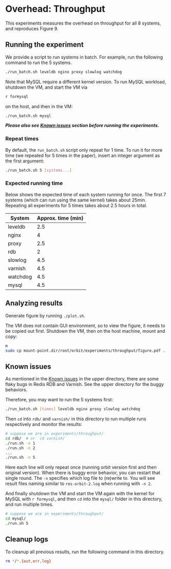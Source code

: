 # Overhead: Throughput

This experiments measures the overhead on throughput for all 8 systems, and reproduces Figure 9.

## Running the experiment

We provide a script to run systems in batch. For example, run the following command to run the 5 systems.
```bash
./run_batch.sh leveldb nginx proxy slowlog watchdog
```

Note that MySQL require a different kernel version. To run MySQL workload, shutdown the VM, and start the VM via
```bash
r formysql
```
on the host, and then in the VM:
```bash
./run_batch.sh mysql
```

***Please also see [Known issues](#known-issues) section before running the experiments.***

### Repeat times

By default, the `run_batch.sh` script only repeat for 1 time. To run it for
more time (we repeated for 5 times in the paper), insert an integer argument as
the first argument:
```bash
./run_batch.sh 5 [systems...]
```

### Expected running time

Below shows the expected time of each system running for once. The first 7
systems (which can run using the same kernel) takes about 25min. Repeating all
experiments for 5 times takes about 2.5 hours in total.

| System   | Approx. time (min) |
| ----     | ---- |
| leveldb  | 2.5  |
| nginx    | 4    |
| proxy    | 2.5  |
| rdb      | 2    |
| slowlog  | 4.5  |
| varnish  | 4.5  |
| watchdog | 4.5  |
| mysql    | 4.5  |

## Analyzing results

Generate figure by running `./plot.sh`.

The VM does not contain GUI environment, so to view the figure, it needs to be copied out first. Shutdown the VM, then on the host machine, mount and copy:
```bash
m
sudo cp mount-point.dir/root/orbit/experiments/throughput/figure.pdf .
```

## Known issues

As mentioned in the [Known issues](../README.md#known-issues) in the upper
directory, there are some flaky bugs in Redis RDB and Varnish. See the upper
directory for the buggy behaviors.

Therefore, you may want to run the 5 systems first:
```bash
./run_batch.sh [times] leveldb nginx proxy slowlog watchdog
```

Then `cd` into `rdb/` and `varnish/` in this directory to run multiple runs
respectively and monitor the results:
```bash
# suppose we are in experiments/throughput/
cd rdb/  # or `cd varnish/`
./run.sh -n 1
./run.sh -n 2
...
./run.sh -n 5
```
Here each line will only repeat once (running orbit version first and then
original version). When there is buggy error behavior, you can restart that
single round. The `-n` specifies which log file to (re)write to.
You will see result files naming similar to `res-orbit-2.log` when running with `-n 2`.

And finally shutdown the VM and start the VM again with the kernel for MySQL
with `r formysql`, and then `cd` into the `mysql/` folder in this directory,
and run multiple times.
```bash
# suppose we are in experiments/throughput/
cd mysql/
./run.sh 5
```

## Cleanup logs

To cleanup all previous results, run the following command in this directory.
```bash
rm */*.{out,err,log}
```
